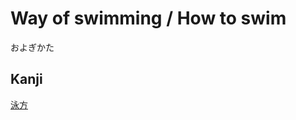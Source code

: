 # Way of swimming / How to swim
およぎかた

## Kanji
[泳](../Kanji/kanji-dict/泳.md)[方](../Kanji/kanji-dict/方.md)